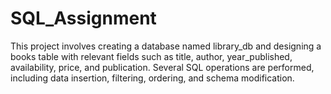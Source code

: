 # SQL_Assignment
This project involves creating a database named library_db and designing a books table with relevant fields such as title, author, year_published, availability, price, and publication. Several SQL operations are performed, including data insertion, filtering, ordering, and schema modification.
